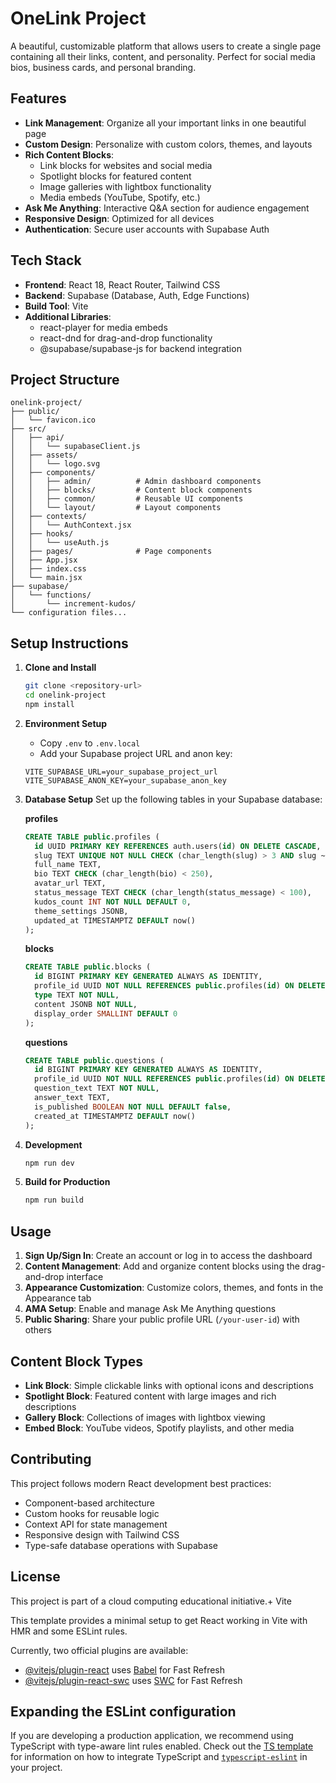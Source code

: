 # OneLink Project

A beautiful, customizable platform that allows users to create a single page containing all their links, content, and personality. Perfect for social media bios, business cards, and personal branding.

## Features

- **Link Management**: Organize all your important links in one beautiful page
- **Custom Design**: Personalize with custom colors, themes, and layouts
- **Rich Content Blocks**: 
  - Link blocks for websites and social media
  - Spotlight blocks for featured content
  - Image galleries with lightbox functionality
  - Media embeds (YouTube, Spotify, etc.)
- **Ask Me Anything**: Interactive Q&A section for audience engagement
- **Responsive Design**: Optimized for all devices
- **Authentication**: Secure user accounts with Supabase Auth

## Tech Stack

- **Frontend**: React 18, React Router, Tailwind CSS
- **Backend**: Supabase (Database, Auth, Edge Functions)
- **Build Tool**: Vite
- **Additional Libraries**:
  - react-player for media embeds
  - react-dnd for drag-and-drop functionality
  - @supabase/supabase-js for backend integration

## Project Structure

```
onelink-project/
├── public/
│   └── favicon.ico
├── src/
│   ├── api/
│   │   └── supabaseClient.js
│   ├── assets/
│   │   └── logo.svg
│   ├── components/
│   │   ├── admin/          # Admin dashboard components
│   │   ├── blocks/         # Content block components
│   │   ├── common/         # Reusable UI components
│   │   └── layout/         # Layout components
│   ├── contexts/
│   │   └── AuthContext.jsx
│   ├── hooks/
│   │   └── useAuth.js
│   ├── pages/              # Page components
│   ├── App.jsx
│   ├── index.css
│   └── main.jsx
├── supabase/
│   └── functions/
│       └── increment-kudos/
└── configuration files...
```

## Setup Instructions

1. **Clone and Install**
   ```bash
   git clone <repository-url>
   cd onelink-project
   npm install
   ```

2. **Environment Setup**
   - Copy `.env` to `.env.local`
   - Add your Supabase project URL and anon key:
   ```
   VITE_SUPABASE_URL=your_supabase_project_url
   VITE_SUPABASE_ANON_KEY=your_supabase_anon_key
   ```

3. **Database Setup**
   Set up the following tables in your Supabase database:
   
   **profiles**
   ```sql
   CREATE TABLE public.profiles (
     id UUID PRIMARY KEY REFERENCES auth.users(id) ON DELETE CASCADE,
     slug TEXT UNIQUE NOT NULL CHECK (char_length(slug) > 3 AND slug ~ '^[a-zA-Z0-9_-]+$'),
     full_name TEXT,
     bio TEXT CHECK (char_length(bio) < 250),
     avatar_url TEXT,
     status_message TEXT CHECK (char_length(status_message) < 100),
     kudos_count INT NOT NULL DEFAULT 0,
     theme_settings JSONB,
     updated_at TIMESTAMPTZ DEFAULT now()
   );
   ```
   
   **blocks**
   ```sql
   CREATE TABLE public.blocks (
     id BIGINT PRIMARY KEY GENERATED ALWAYS AS IDENTITY,
     profile_id UUID NOT NULL REFERENCES public.profiles(id) ON DELETE CASCADE,
     type TEXT NOT NULL,
     content JSONB NOT NULL,
     display_order SMALLINT DEFAULT 0
   );
   ```
   
   **questions**
   ```sql
   CREATE TABLE public.questions (
     id BIGINT PRIMARY KEY GENERATED ALWAYS AS IDENTITY,
     profile_id UUID NOT NULL REFERENCES public.profiles(id) ON DELETE CASCADE,
     question_text TEXT NOT NULL,
     answer_text TEXT,
     is_published BOOLEAN NOT NULL DEFAULT false,
     created_at TIMESTAMPTZ DEFAULT now()
   );
   ```

4. **Development**
   ```bash
   npm run dev
   ```

5. **Build for Production**
   ```bash
   npm run build
   ```

## Usage

1. **Sign Up/Sign In**: Create an account or log in to access the dashboard
2. **Content Management**: Add and organize content blocks using the drag-and-drop interface
3. **Appearance Customization**: Customize colors, themes, and fonts in the Appearance tab
4. **AMA Setup**: Enable and manage Ask Me Anything questions
5. **Public Sharing**: Share your public profile URL (`/your-user-id`) with others

## Content Block Types

- **Link Block**: Simple clickable links with optional icons and descriptions
- **Spotlight Block**: Featured content with large images and rich descriptions
- **Gallery Block**: Collections of images with lightbox viewing
- **Embed Block**: YouTube videos, Spotify playlists, and other media

## Contributing

This project follows modern React development best practices:
- Component-based architecture
- Custom hooks for reusable logic
- Context API for state management
- Responsive design with Tailwind CSS
- Type-safe database operations with Supabase

## License

This project is part of a cloud computing educational initiative.+ Vite

This template provides a minimal setup to get React working in Vite with HMR and some ESLint rules.

Currently, two official plugins are available:

- [@vitejs/plugin-react](https://github.com/vitejs/vite-plugin-react/blob/main/packages/plugin-react) uses [Babel](https://babeljs.io/) for Fast Refresh
- [@vitejs/plugin-react-swc](https://github.com/vitejs/vite-plugin-react/blob/main/packages/plugin-react-swc) uses [SWC](https://swc.rs/) for Fast Refresh

## Expanding the ESLint configuration

If you are developing a production application, we recommend using TypeScript with type-aware lint rules enabled. Check out the [TS template](https://github.com/vitejs/vite/tree/main/packages/create-vite/template-react-ts) for information on how to integrate TypeScript and [`typescript-eslint`](https://typescript-eslint.io) in your project.
